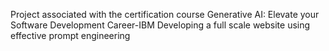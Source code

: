 Project associated with the certification course Generative AI: Elevate your Software Development Career-IBM
Developing a full scale website using effective prompt engineering
